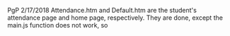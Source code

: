PgP 2/17/2018
Attendance.htm and Default.htm are the student's attendance page and home page, respectively.
They are done, except the main.js function does not work, so <script> tags being used.
  

Summative02 has been converted to a functional RWD .htm file using only Bootstrap.
Summative03 conversion has begun, but not complete
Summative04 through 13 need to be converted from .asp to .htm using Summative02 as a model.
